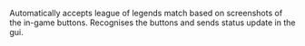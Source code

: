 Automatically accepts league of legends match based on screenshots of the in-game buttons.
Recognises the buttons and sends status update in the gui.
